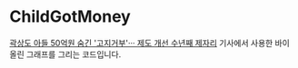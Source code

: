 # ChildGotMoney

<a href="https://www.khan.co.kr/national/health-welfare/article/202110150700001/?utm_campaign=list_click&utm_source=reporter_article&utm_medium=referral&utm_content=%EC%9D%B4%EC%88%98%EB%AF%BC_%EA%B8%B0%EC%9E%90%ED%8E%98%EC%9D%B4%EC%A7%80">곽상도 아들 50억원 숨긴 '고지거부'··· 제도 개선 수년째 제자리</a> 기사에서 사용한 바이올린 그래프를 그리는 코드입니다.
